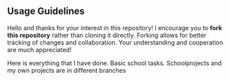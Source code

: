 ## Usage Guidelines

Hello and thanks for your interest in this repository! I encourage you to **fork this repository** rather than cloning it directly.
 Forking allows for better tracking of changes and collaboration. Your understanding and cooperation are much appreciated!

Here is everything that I have done. Basic school tasks.
Schoolprojects and my own projects are in different branches

